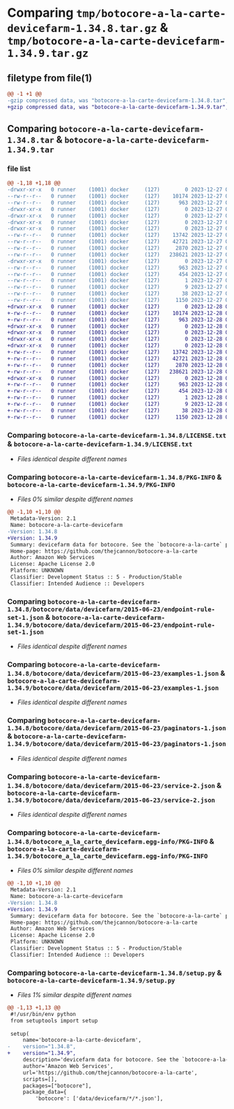 # Comparing `tmp/botocore-a-la-carte-devicefarm-1.34.8.tar.gz` & `tmp/botocore-a-la-carte-devicefarm-1.34.9.tar.gz`

## filetype from file(1)

```diff
@@ -1 +1 @@
-gzip compressed data, was "botocore-a-la-carte-devicefarm-1.34.8.tar", last modified: Wed Dec 27 01:06:41 2023, max compression
+gzip compressed data, was "botocore-a-la-carte-devicefarm-1.34.9.tar", last modified: Thu Dec 28 01:06:42 2023, max compression
```

## Comparing `botocore-a-la-carte-devicefarm-1.34.8.tar` & `botocore-a-la-carte-devicefarm-1.34.9.tar`

### file list

```diff
@@ -1,18 +1,18 @@
-drwxr-xr-x   0 runner    (1001) docker     (127)        0 2023-12-27 01:06:41.263310 botocore-a-la-carte-devicefarm-1.34.8/
--rw-r--r--   0 runner    (1001) docker     (127)    10174 2023-12-27 01:06:41.000000 botocore-a-la-carte-devicefarm-1.34.8/LICENSE.txt
--rw-r--r--   0 runner    (1001) docker     (127)      963 2023-12-27 01:06:41.263310 botocore-a-la-carte-devicefarm-1.34.8/PKG-INFO
-drwxr-xr-x   0 runner    (1001) docker     (127)        0 2023-12-27 01:06:41.259310 botocore-a-la-carte-devicefarm-1.34.8/botocore/
-drwxr-xr-x   0 runner    (1001) docker     (127)        0 2023-12-27 01:06:41.259310 botocore-a-la-carte-devicefarm-1.34.8/botocore/data/
-drwxr-xr-x   0 runner    (1001) docker     (127)        0 2023-12-27 01:06:41.263310 botocore-a-la-carte-devicefarm-1.34.8/botocore/data/devicefarm/
-drwxr-xr-x   0 runner    (1001) docker     (127)        0 2023-12-27 01:06:41.263310 botocore-a-la-carte-devicefarm-1.34.8/botocore/data/devicefarm/2015-06-23/
--rw-r--r--   0 runner    (1001) docker     (127)    13742 2023-12-27 01:06:28.000000 botocore-a-la-carte-devicefarm-1.34.8/botocore/data/devicefarm/2015-06-23/endpoint-rule-set-1.json
--rw-r--r--   0 runner    (1001) docker     (127)    42721 2023-12-27 01:06:28.000000 botocore-a-la-carte-devicefarm-1.34.8/botocore/data/devicefarm/2015-06-23/examples-1.json
--rw-r--r--   0 runner    (1001) docker     (127)     2870 2023-12-27 01:06:28.000000 botocore-a-la-carte-devicefarm-1.34.8/botocore/data/devicefarm/2015-06-23/paginators-1.json
--rw-r--r--   0 runner    (1001) docker     (127)   238621 2023-12-27 01:06:28.000000 botocore-a-la-carte-devicefarm-1.34.8/botocore/data/devicefarm/2015-06-23/service-2.json
-drwxr-xr-x   0 runner    (1001) docker     (127)        0 2023-12-27 01:06:41.263310 botocore-a-la-carte-devicefarm-1.34.8/botocore_a_la_carte_devicefarm.egg-info/
--rw-r--r--   0 runner    (1001) docker     (127)      963 2023-12-27 01:06:41.000000 botocore-a-la-carte-devicefarm-1.34.8/botocore_a_la_carte_devicefarm.egg-info/PKG-INFO
--rw-r--r--   0 runner    (1001) docker     (127)      454 2023-12-27 01:06:41.000000 botocore-a-la-carte-devicefarm-1.34.8/botocore_a_la_carte_devicefarm.egg-info/SOURCES.txt
--rw-r--r--   0 runner    (1001) docker     (127)        1 2023-12-27 01:06:41.000000 botocore-a-la-carte-devicefarm-1.34.8/botocore_a_la_carte_devicefarm.egg-info/dependency_links.txt
--rw-r--r--   0 runner    (1001) docker     (127)        9 2023-12-27 01:06:41.000000 botocore-a-la-carte-devicefarm-1.34.8/botocore_a_la_carte_devicefarm.egg-info/top_level.txt
--rw-r--r--   0 runner    (1001) docker     (127)       38 2023-12-27 01:06:41.263310 botocore-a-la-carte-devicefarm-1.34.8/setup.cfg
--rw-r--r--   0 runner    (1001) docker     (127)     1150 2023-12-27 01:06:41.000000 botocore-a-la-carte-devicefarm-1.34.8/setup.py
+drwxr-xr-x   0 runner    (1001) docker     (127)        0 2023-12-28 01:06:42.790287 botocore-a-la-carte-devicefarm-1.34.9/
+-rw-r--r--   0 runner    (1001) docker     (127)    10174 2023-12-28 01:06:42.000000 botocore-a-la-carte-devicefarm-1.34.9/LICENSE.txt
+-rw-r--r--   0 runner    (1001) docker     (127)      963 2023-12-28 01:06:42.790287 botocore-a-la-carte-devicefarm-1.34.9/PKG-INFO
+drwxr-xr-x   0 runner    (1001) docker     (127)        0 2023-12-28 01:06:42.790287 botocore-a-la-carte-devicefarm-1.34.9/botocore/
+drwxr-xr-x   0 runner    (1001) docker     (127)        0 2023-12-28 01:06:42.790287 botocore-a-la-carte-devicefarm-1.34.9/botocore/data/
+drwxr-xr-x   0 runner    (1001) docker     (127)        0 2023-12-28 01:06:42.790287 botocore-a-la-carte-devicefarm-1.34.9/botocore/data/devicefarm/
+drwxr-xr-x   0 runner    (1001) docker     (127)        0 2023-12-28 01:06:42.790287 botocore-a-la-carte-devicefarm-1.34.9/botocore/data/devicefarm/2015-06-23/
+-rw-r--r--   0 runner    (1001) docker     (127)    13742 2023-12-28 01:06:26.000000 botocore-a-la-carte-devicefarm-1.34.9/botocore/data/devicefarm/2015-06-23/endpoint-rule-set-1.json
+-rw-r--r--   0 runner    (1001) docker     (127)    42721 2023-12-28 01:06:26.000000 botocore-a-la-carte-devicefarm-1.34.9/botocore/data/devicefarm/2015-06-23/examples-1.json
+-rw-r--r--   0 runner    (1001) docker     (127)     2870 2023-12-28 01:06:26.000000 botocore-a-la-carte-devicefarm-1.34.9/botocore/data/devicefarm/2015-06-23/paginators-1.json
+-rw-r--r--   0 runner    (1001) docker     (127)   238621 2023-12-28 01:06:26.000000 botocore-a-la-carte-devicefarm-1.34.9/botocore/data/devicefarm/2015-06-23/service-2.json
+drwxr-xr-x   0 runner    (1001) docker     (127)        0 2023-12-28 01:06:42.790287 botocore-a-la-carte-devicefarm-1.34.9/botocore_a_la_carte_devicefarm.egg-info/
+-rw-r--r--   0 runner    (1001) docker     (127)      963 2023-12-28 01:06:42.000000 botocore-a-la-carte-devicefarm-1.34.9/botocore_a_la_carte_devicefarm.egg-info/PKG-INFO
+-rw-r--r--   0 runner    (1001) docker     (127)      454 2023-12-28 01:06:42.000000 botocore-a-la-carte-devicefarm-1.34.9/botocore_a_la_carte_devicefarm.egg-info/SOURCES.txt
+-rw-r--r--   0 runner    (1001) docker     (127)        1 2023-12-28 01:06:42.000000 botocore-a-la-carte-devicefarm-1.34.9/botocore_a_la_carte_devicefarm.egg-info/dependency_links.txt
+-rw-r--r--   0 runner    (1001) docker     (127)        9 2023-12-28 01:06:42.000000 botocore-a-la-carte-devicefarm-1.34.9/botocore_a_la_carte_devicefarm.egg-info/top_level.txt
+-rw-r--r--   0 runner    (1001) docker     (127)       38 2023-12-28 01:06:42.790287 botocore-a-la-carte-devicefarm-1.34.9/setup.cfg
+-rw-r--r--   0 runner    (1001) docker     (127)     1150 2023-12-28 01:06:42.000000 botocore-a-la-carte-devicefarm-1.34.9/setup.py
```

### Comparing `botocore-a-la-carte-devicefarm-1.34.8/LICENSE.txt` & `botocore-a-la-carte-devicefarm-1.34.9/LICENSE.txt`

 * *Files identical despite different names*

### Comparing `botocore-a-la-carte-devicefarm-1.34.8/PKG-INFO` & `botocore-a-la-carte-devicefarm-1.34.9/PKG-INFO`

 * *Files 0% similar despite different names*

```diff
@@ -1,10 +1,10 @@
 Metadata-Version: 2.1
 Name: botocore-a-la-carte-devicefarm
-Version: 1.34.8
+Version: 1.34.9
 Summary: devicefarm data for botocore. See the `botocore-a-la-carte` package for more info.
 Home-page: https://github.com/thejcannon/botocore-a-la-carte
 Author: Amazon Web Services
 License: Apache License 2.0
 Platform: UNKNOWN
 Classifier: Development Status :: 5 - Production/Stable
 Classifier: Intended Audience :: Developers
```

### Comparing `botocore-a-la-carte-devicefarm-1.34.8/botocore/data/devicefarm/2015-06-23/endpoint-rule-set-1.json` & `botocore-a-la-carte-devicefarm-1.34.9/botocore/data/devicefarm/2015-06-23/endpoint-rule-set-1.json`

 * *Files identical despite different names*

### Comparing `botocore-a-la-carte-devicefarm-1.34.8/botocore/data/devicefarm/2015-06-23/examples-1.json` & `botocore-a-la-carte-devicefarm-1.34.9/botocore/data/devicefarm/2015-06-23/examples-1.json`

 * *Files identical despite different names*

### Comparing `botocore-a-la-carte-devicefarm-1.34.8/botocore/data/devicefarm/2015-06-23/paginators-1.json` & `botocore-a-la-carte-devicefarm-1.34.9/botocore/data/devicefarm/2015-06-23/paginators-1.json`

 * *Files identical despite different names*

### Comparing `botocore-a-la-carte-devicefarm-1.34.8/botocore/data/devicefarm/2015-06-23/service-2.json` & `botocore-a-la-carte-devicefarm-1.34.9/botocore/data/devicefarm/2015-06-23/service-2.json`

 * *Files identical despite different names*

### Comparing `botocore-a-la-carte-devicefarm-1.34.8/botocore_a_la_carte_devicefarm.egg-info/PKG-INFO` & `botocore-a-la-carte-devicefarm-1.34.9/botocore_a_la_carte_devicefarm.egg-info/PKG-INFO`

 * *Files 0% similar despite different names*

```diff
@@ -1,10 +1,10 @@
 Metadata-Version: 2.1
 Name: botocore-a-la-carte-devicefarm
-Version: 1.34.8
+Version: 1.34.9
 Summary: devicefarm data for botocore. See the `botocore-a-la-carte` package for more info.
 Home-page: https://github.com/thejcannon/botocore-a-la-carte
 Author: Amazon Web Services
 License: Apache License 2.0
 Platform: UNKNOWN
 Classifier: Development Status :: 5 - Production/Stable
 Classifier: Intended Audience :: Developers
```

### Comparing `botocore-a-la-carte-devicefarm-1.34.8/setup.py` & `botocore-a-la-carte-devicefarm-1.34.9/setup.py`

 * *Files 1% similar despite different names*

```diff
@@ -1,13 +1,13 @@
 #!/usr/bin/env python
 from setuptools import setup
 
 setup(
     name='botocore-a-la-carte-devicefarm',
-    version="1.34.8",
+    version="1.34.9",
     description='devicefarm data for botocore. See the `botocore-a-la-carte` package for more info.',
     author='Amazon Web Services',
     url='https://github.com/thejcannon/botocore-a-la-carte',
     scripts=[],
     packages=["botocore"],
     package_data={
         'botocore': ['data/devicefarm/*/*.json'],
```

